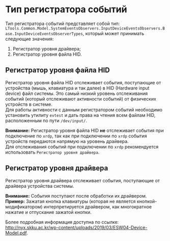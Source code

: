 # Тип регистратора событий

Тип регистратора событий представляет собой тип: `LTools.Common.Model.SystemEventsObservers.InputDeviceEventsObservers.Base.InputDeviceEventsObserverTypes`,
который может принимать следующие значения:

1. Регистратор уровня драйвера;
1. Регистратор уровня файла HID.

## Регистратор уровня файла HID

Регистратор уровня файла HID отслеживает события, поступающие от устройства (мышь, клавиатура и так далее) в HID (Hardware input device) файл системы. 
Это самый низкий уровень отслеживания событий (который отслеживают активности событий) от физических устройств в системе.  
Для работы активности с данным регистратором событий необходимо установить утилиту `evtest` и дать права на чтения всем файлам HID, расположенным по пути `/dev/input/`.

**Внимание:**
Регистратор уровня файла HID **не** отслеживает события при подключение по `xrdp`, так как при подключении по `xrdp` события устройств передаются напрямую на уровень драйвера.  
Для отслеживания событий при подключении по `xrdp` рекомендуется использовать `Регистратор уровня драйвера`.


## Регистратор уровня драйвера

Регистратор уровня драйвера отслеживает события, поступающие от драйвера устройства системы.

**Внимание:**
События поступают после обработки их драйвером.  
**Пример:** Зажатая кнопка клавиатуры (которая не является кнопкой-модификатором) интерпретируется драйвером, как многократное нажатие и отпускание зажатой кнопки.

Более подробная информация доступна по ссылке: http://nyx.skku.ac.kr/wp-content/uploads/2019/03/ESW04-Device-Model.pdf.

